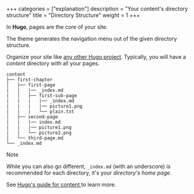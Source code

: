 +++
categories = ["explanation"]
description = "Your content's directory structure"
title = "Directory Structure"
weight = 1
+++

In **Hugo**, pages are the core of your site.

The theme generates the navigation menu out of the given directory structure.

Organize your site like [any other Hugo project](https://gohugo.io/content/structure/). Typically, you will have a _content_ directory with all your pages.

````plaintext
content
├── first-chapter
│   ├── first-page
|   |   |── _index.md
|   │   ├── first-sub-page
|   |   |   |── _index.md
|   |   |   |── picture1.png
|   |   |   └── plain.txt
│   ├── second-page
|   |   |── index.md
|   |   |── picture1.png
|   |   └── picture2.png
│   └── third-page.md
└── _index.md
````

> [!note]
> While you can also go different, `_index.md` (with an underscore) is recommended for each directory, it's your _directory's home page_.
>
> See [Hugo's guide for content ](https://gohugo.io/content-management/) to learn more.
